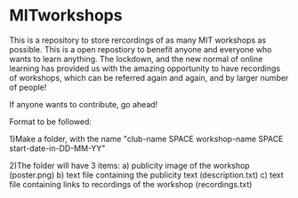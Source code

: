 # MITworkshops

This is a repository to store rercordings of as many MIT workshops as possible. This is a open repostiory to benefit anyone and everyone who wants to learn anything. The lockdown, and the new normal of online learning has provided us with the amazing opportunity to have recordings of workshops, which can be referred again and again, and by larger number of people!

If anyone wants to contribute, go ahead!

Format to be followed:

1)Make a folder, with the name "club-name SPACE workshop-name SPACE start-date-in-DD-MM-YY"

2)The folder will have 3 items: 
a) publicity image of the workshop (poster.png)
b) text file containing the publicity text (description.txt)
c) text file containing links to recordings of the workshop (recordings.txt)

